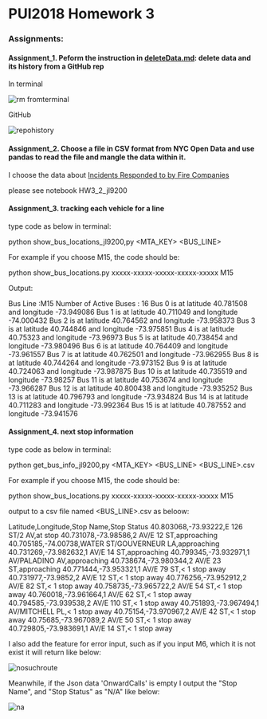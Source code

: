 # PUI2018 Homework 3

### Assignments:


#### Assignment_1. Peform the instruction in [deleteData.md](https://github.com/fedhere/PUI2018_fb55/blob/master/HW3_fb55/deleteData.md): delete data and its history from a GitHub rep

In terminal



![rm fromterminal](https://user-images.githubusercontent.com/31417181/46114966-00bd7580-c1c3-11e8-902d-19b48ccd08c0.JPG)


GitHub

![repohistory](https://user-images.githubusercontent.com/31417181/46114855-7d038900-c1c2-11e8-9678-5226bf040b49.JPG)


#### Assignment_2. Choose a file in CSV format from NYC Open Data and use pandas to read the file and mangle the data within it.

I choose the data about [Incidents Responded to by Fire Companies](https://data.cityofnewyork.us/Public-Safety/Incidents-Responded-to-by-Fire-Companies/tm6d-hbzd/data)


please see notebook HW3_2_jl9200

#### Assignment_3.  tracking each vehicle for a line

type code as below in terminal:

python show_bus_locations_jl9200,py <MTA_KEY> <BUS_LINE>

For example if you choose M15, the code should be:

python show_bus_locations.py xxxxx-xxxxx-xxxxx-xxxxx-xxxxx M15


Output:

Bus Line :M15
Number of Active Buses : 16
Bus 0 is at latitude 40.781508 and longitude -73.949086
Bus 1 is at latitude 40.711049 and longitude -74.000432
Bus 2 is at latitude 40.764562 and longitude -73.958373
Bus 3 is at latitude 40.744846 and longitude -73.975851
Bus 4 is at latitude 40.75323 and longitude -73.96973
Bus 5 is at latitude 40.738454 and longitude -73.980496
Bus 6 is at latitude 40.764409 and longitude -73.961557
Bus 7 is at latitude 40.762501 and longitude -73.962955
Bus 8 is at latitude 40.744264 and longitude -73.973152
Bus 9 is at latitude 40.724063 and longitude -73.987875
Bus 10 is at latitude 40.735519 and longitude -73.98257
Bus 11 is at latitude 40.753674 and longitude -73.966287
Bus 12 is at latitude 40.800438 and longitude -73.935252
Bus 13 is at latitude 40.796793 and longitude -73.934824
Bus 14 is at latitude 40.711283 and longitude -73.992364
Bus 15 is at latitude 40.787552 and longitude -73.941576


#### Assignment_4.  next stop information

type code as below in terminal:

python get_bus_info_jl9200,py <MTA_KEY> <BUS_LINE> <BUS_LINE>.csv



For example if you choose M15, the code should be:

python show_bus_locations.py xxxxx-xxxxx-xxxxx-xxxxx-xxxxx M15

output to a csv file named <BUS_LINE>.csv as beloow:

Latitude,Longitude,Stop Name,Stop Status
40.803068,-73.93222,E 126 ST/2 AV,at stop
40.731078,-73.98586,2 AV/E 12 ST,approaching
40.705185,-74.00738,WATER ST/GOUVERNEUR LA,approaching
40.731269,-73.982632,1 AV/E 14 ST,approaching
40.799345,-73.932971,1 AV/PALADINO AV,approaching
40.738674,-73.980344,2 AV/E 23 ST,approaching
40.771444,-73.953321,1 AV/E 79 ST,< 1 stop away
40.731977,-73.9852,2 AV/E 12 ST,< 1 stop away
40.776256,-73.952912,2 AV/E 82 ST,< 1 stop away
40.758735,-73.965722,2 AV/E 54 ST,< 1 stop away
40.760018,-73.961664,1 AV/E 62 ST,< 1 stop away
40.794585,-73.939538,2 AV/E 110 ST,< 1 stop away
40.751893,-73.967494,1 AV/MITCHELL PL,< 1 stop away
40.75154,-73.970967,2 AV/E 42 ST,< 1 stop away
40.75685,-73.967089,2 AV/E 50 ST,< 1 stop away
40.729805,-73.983691,1 AV/E 14 ST,< 1 stop away

I also add the feature for error input, such as if you input M6, which it is not exist it will return like below:

![nosuchroute](https://user-images.githubusercontent.com/31417181/46114874-a3292900-c1c2-11e8-9a82-90eb61da859a.JPG)


Meanwhile, if the Json data 'OnwardCalls' is empty I output the "Stop Name", and "Stop Status" as "N/A" like below:

![na](https://user-images.githubusercontent.com/31417181/46114900-ba681680-c1c2-11e8-9235-8745ca2cfc2c.JPG)










